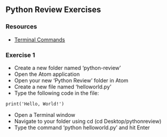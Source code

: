 <!-- ---
title: Python Review Exercises
layout: template
filename: python-review-exercises.md
---  -->

## Python Review Exercises

### Resources
- [Terminal Commands](https://www.guru99.com/linux-commands-cheat-sheet.html)

### Exercise 1

- Create a new folder named ‘python-review’
- Open the Atom application
- Open your new ‘Python Review’ folder in Atom
- Create a new file named ‘helloworld.py’
- Type the following code in the file:
```
print('Hello, World!')
```
- Open a Terminal window
- Navigate to your folder using cd (cd Desktop/pythonreview)
- Type the command ‘python helloworld.py’ and hit Enter
